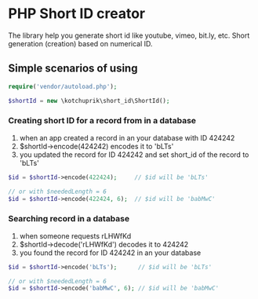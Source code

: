# PHP Short ID creator

The library help you generate short id like youtube, vimeo, bit.ly, etc. Short generation (creation) based on numerical ID. 

## Simple scenarios of using

```php
require('vendor/autoload.php');

$shortId = new \kotchuprik\short_id\ShortId();
```
 
### Creating short ID for a record from in a database

1. when an app created a record in an your database with ID 424242
2. $shortId->encode(424242) encodes it to 'bLTs'
3. you updated the record for ID 424242 and set short_id of the record to 'bLTs'

```php
$id = $shortId->encode(422424);     // $id will be 'bLTs'

// or with $neededLength = 6
$id = $shortId->encode(422424, 6);  // $id will be 'babMwC'
```

### Searching record in a database 

1. when someone requests rLHWfKd
2. $shortId->decode('rLHWfKd') decodes it to 424242
3. you found the record for ID 424242 in an your database

```php
$id = $shortId->encode('bLTs');      // $id will be 'bLTs'

// or with $neededLength = 6
$id = $shortId->encode('babMwC', 6); // $id will be 'babMwC'
```
